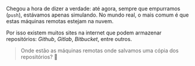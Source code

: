 Chegou a hora de dizer a verdade: até agora, sempre que empurramos (`push`), estávamos apenas simulando. No mundo real, o mais comum é que estas máquinas remotas estejam na nuvem.

Por isso existem muitos sites na internet que podem armazenar repositórios: _Github_, _Gitlab_, _Bitbucket_, entre outros.

> Onde estão as máquinas remotas onde salvamos uma cópia dos repositórios? :thought_balloon:

